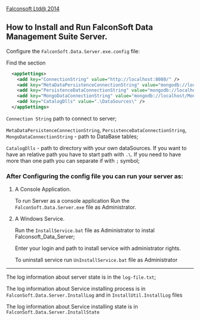 [Falconsoft Ltd@ 2014](http://falconsoft-ltd.com/)
## How to Install and Run FalconSoft Data Management Suite Server.

Сonfigure the `FalconSoft.Data.Server.exe.config` file:

Find the section <appSettings>

```xml
  <appSettings>
    <add key="ConnectionString" value="http://localhost:8080/" />
    <add key="MetaDataPersistenceConnectionString" value="mongodb://localhost/rw_metadata" />
    <add key="PersistenceDataConnectionString" value="mongodb://localhost/rw_data" />
    <add key="MongoDataConnectionString" value="mongodb://localhost/MongoData" />
    <add key="CatalogDlls" value=".\DataSources\" />
  </appSettings>
```

   `Connection String` path to connect to server;
   
   `MetaDataPersistenceConnectionString`, `PersistenceDataConnectionString`, `MongoDataConnectionString` - path to DataBase tables;
   
   `CatalogDlls` - path to directory with your own dataSources. If you want to have an relative path you have to start path with `.\`. If you need to have more than one path you can separate if with `;` symbol;

### After Configuring the config file you can run your server as:

1. A Console Application.

   To run Server as a console application Run the `FalconSoft.Data.Server.exe` file as Administrator.


2. A Windows Service.

   Run the `InstallService.bat` file as Administrator to instal Falconsoft_Data_Server;
   
   Enter your login and path to install service with administrator rights.

   To uninstall service run `UnInstallService.bat` file as Administrator

------------
The log information about server state is in the `log-file.txt`;

The log information about Service installing process is in `FalconSoft.Data.Server.InstallLog` and in `InstallUtil.InstallLog` files

The log information about Service installing state is in `FalconSoft.Data.Server.InstallState`
